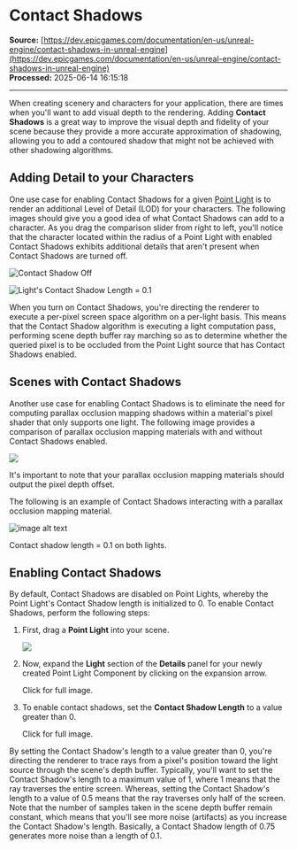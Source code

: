 # Contact Shadows

**Source:** [https://dev.epicgames.com/documentation/en-us/unreal-engine/contact-shadows-in-unreal-engine](https://dev.epicgames.com/documentation/en-us/unreal-engine/contact-shadows-in-unreal-engine)  
**Processed:** 2025-06-14 16:15:18

---

When creating scenery and characters for your application, there are times when you'll want to add visual depth to the rendering. Adding **Contact Shadows** is a great way to improve the visual depth and fidelity of your scene because they provide a more accurate approximation of shadowing, allowing you to add a contoured shadow that might not be achieved with other shadowing algorithms.

## Adding Detail to your Characters

One use case for enabling Contact Shadows for a given [Point Light](/documentation/en-us/unreal-engine/point-lights-in-unreal-engine) is to render an additional Level of Detail (LOD) for your characters. The following images should give you a good idea of what Contact Shadows can add to a character. As you drag the comparison slider from right to left, you'll notice that the character located within the radius of a Point Light with enabled Contact Shadows exhibits additional details that aren't present when Contact Shadows are turned off.

![Contact Shadow Off](https://d1iv7db44yhgxn.cloudfront.net/documentation/images/29e93c0f-e7e5-4ff1-8d06-0174da724976/contactshadow_off.png)

![Light's Contact Shadow Length = 0.1](https://d1iv7db44yhgxn.cloudfront.net/documentation/images/8c140af9-7d04-4393-931a-66aaee31a2ba/contactshadow_on.png)

When you turn on Contact Shadows, you're directing the renderer to execute a per-pixel screen space algorithm on a per-light basis. This means that the Contact Shadow algorithm is executing a light computation pass, performing scene depth buffer ray marching so as to determine whether the queried pixel is to be occluded from the Point Light source that has Contact Shadows enabled.

## Scenes with Contact Shadows

Another use case for enabling Contact Shadows is to eliminate the need for computing parallax occlusion mapping shadows within a material's pixel shader that only supports one light. The following image provides a comparison of parallax occlusion mapping materials with and without Contact Shadows enabled.

![](https://d1iv7db44yhgxn.cloudfront.net/documentation/images/36e80507-397a-4aa3-acf8-435f94d6d343/contactshadow_comparison.png)

It's important to note that your parallax occlusion mapping materials should output the pixel depth offset.

The following is an example of Contact Shadows interacting with a parallax occlusion mapping material.

![image alt text](https://d1iv7db44yhgxn.cloudfront.net/documentation/images/71647938-942b-4ffa-a03e-b3e8bec5714b/contactshadow.gif)

Contact shadow length = 0.1 on both lights.

## Enabling Contact Shadows

By default, Contact Shadows are disabled on Point Lights, whereby the Point Light's Contact Shadow length is initialized to 0. To enable Contact Shadows, perform the following steps:

1.  First, drag a **Point Light** into your scene.
    
    ![](https://d1iv7db44yhgxn.cloudfront.net/documentation/images/f468ce70-5a95-426b-8e05-b28fe0d0df13/castshadows_step1.png)
2.  Now, expand the **Light** section of the **Details** panel for your newly created Point Light Component by clicking on the expansion arrow.
    
    Click for full image.
    
3.  To enable contact shadows, set the **Contact Shadow Length** to a value greater than 0.
    
    Click for full image.
    

By setting the Contact Shadow's length to a value greater than 0, you're directing the renderer to trace rays from a pixel's position toward the light source through the scene's depth buffer. Typically, you'll want to set the Contact Shadow's length to a maximum value of 1, where 1 means that the ray traverses the entire screen. Whereas, setting the Contact Shadow's length to a value of 0.5 means that the ray traverses only half of the screen. Note that the number of samples taken in the scene depth buffer remain constant, which means that you'll see more noise (artifacts) as you increase the Contact Shadow's length. Basically, a Contact Shadow length of 0.75 generates more noise than a length of 0.1.